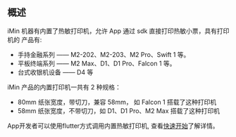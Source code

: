 ## 概述
iMin 机器有内置了热敏打印机，允许 App 通过 sdk 直接打印热敏⼩票，具有打印机的
产品有:
 - ⼿持金融系列 —— M2-202、M2-203、M2 Pro、Swift 1 等。
 - 平板终端系列 —— M2 Max、D1、D1 Pro、Falcon 1 等。
 - 台式收银机设备 —— D4 等

iMin 产品的内置打印机⼀共有 2 种规格：
  - 80mm 纸张宽度，带切⼑，兼容 58mm， 如 Falcon 1 搭载了这种打印机
  - 58mm 纸张宽度，不带切⼑，如 D1、D1 Pro、M2 Max 搭载了这种打印机


App开发者可以使⽤flutter⽅式调⽤内置热敏打印机, 查看[快速开始](/zh-cn/quickstart)了解详情。
